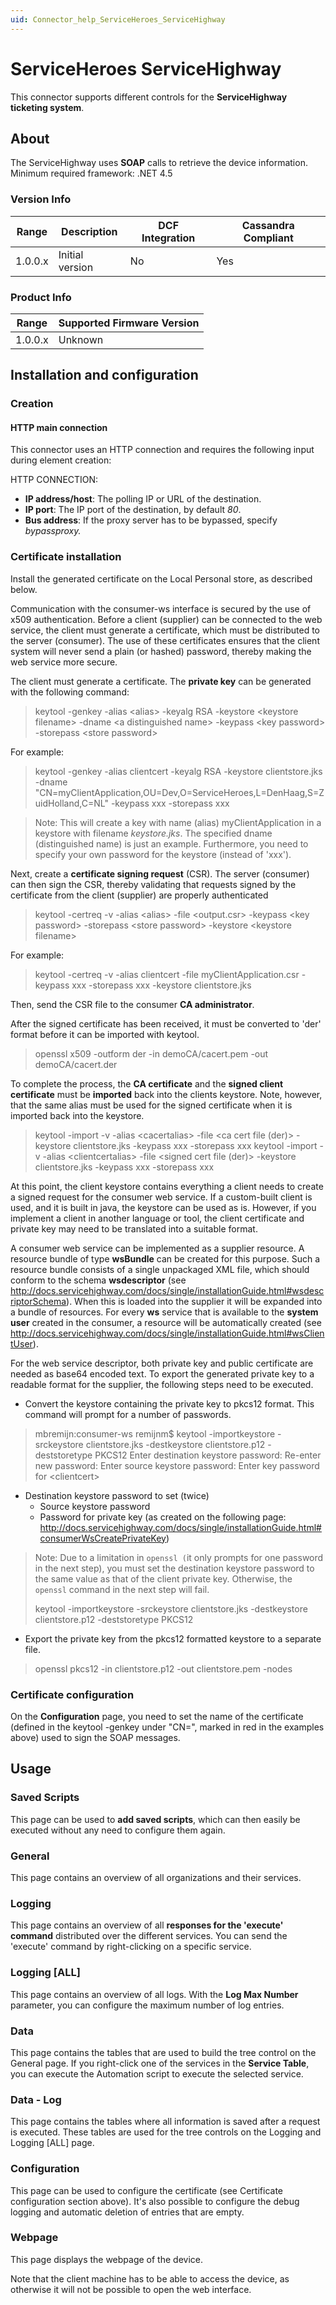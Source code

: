 ```yaml
---
uid: Connector_help_ServiceHeroes_ServiceHighway
---
```


# ServiceHeroes ServiceHighway

This connector supports different controls for the **ServiceHighway ticketing system**.

## About

The ServiceHighway uses **SOAP** calls to retrieve the device information. Minimum required framework: .NET 4.5

### Version Info

| **Range** | **Description** | **DCF Integration** | **Cassandra Compliant** |
|------------------|-----------------|---------------------|-------------------------|
| 1.0.0.x          | Initial version | No                  | Yes                     |

### Product Info

| Range | Supported Firmware Version |
|------------------|-----------------------------|
| 1.0.0.x          | Unknown                     |

## Installation and configuration

### Creation

#### HTTP main connection

This connector uses an HTTP connection and requires the following input during element creation:

HTTP CONNECTION:

- **IP address/host**: The polling IP or URL of the destination.
- **IP port**: The IP port of the destination, by default *80*.
- **Bus address**: If the proxy server has to be bypassed, specify *bypassproxy.*

### Certificate installation

Install the generated certificate on the Local Personal store, as described below.

Communication with the consumer-ws interface is secured by the use of x509 authentication. Before a client (supplier) can be connected to the web service, the client must generate a certificate, which must be distributed to the server (consumer). The use of these certificates ensures that the client system will never send a plain (or hashed) password, thereby making the web service more secure.

The client must generate a certificate. The **private key** can be generated with the following command:

> keytool -genkey -alias \<alias\> -keyalg RSA -keystore \<keystore filename\> -dname \<a distinguished name\> -keypass \<key password\> -storepass \<store password\>

For example:

> keytool -genkey -alias clientcert -keyalg RSA -keystore clientstore.jks -dname "CN=myClientApplication,OU=Dev,O=ServiceHeroes,L=DenHaag,S=ZuidHolland,C=NL" -keypass xxx -storepass xxx

> Note: This will create a key with name (alias) myClientApplication in a keystore with filename *keystore.jks*. The specified dname (distinguished name) is just an example. Furthermore, you need to specify your own password for the keystore (instead of 'xxx').

Next, create a **certificate signing request** (CSR). The server (consumer) can then sign the CSR, thereby validating that requests signed by the certificate from the client (supplier) are properly authenticated

> keytool -certreq -v -alias \<alias\> -file \<output.csr\> -keypass \<key password\> -storepass \<store password\> -keystore \<keystore filename\>

For example:

> keytool -certreq -v -alias clientcert -file myClientApplication.csr -keypass xxx -storepass xxx -keystore clientstore.jks

Then, send the CSR file to the consumer **CA administrator**.

After the signed certificate has been received, it must be converted to 'der' format before it can be imported with keytool.

> openssl x509 -outform der -in demoCA/cacert.pem -out demoCA/cacert.der

To complete the process, the **CA certificate** and the **signed client certificate** must be **imported** back into the clients keystore. Note, however, that the same alias must be used for the signed certificate when it is imported back into the keystore.

> keytool -import -v -alias \<cacertalias\> -file \<ca cert file (der)\> -keystore clientstore.jks -keypass xxx -storepass xxx
> keytool -import -v -alias \<clientcertalias\> -file \<signed cert file (der)\> -keystore clientstore.jks -keypass xxx -storepass xxx

At this point, the client keystore contains everything a client needs to create a signed request for the consumer web service. If a custom-built client is used, and it is built in java, the keystore can be used as is. However, if you implement a client in another language or tool, the client certificate and private key may need to be translated into a suitable format.

A consumer web service can be implemented as a supplier resource. A resource bundle of type **wsBundle** can be created for this purpose. Such a resource bundle consists of a single unpackaged XML file, which should conform to the schema **wsdescriptor** (see <http://docs.servicehighway.com/docs/single/installationGuide.html#wsdescriptorSchema>). When this is loaded into the supplier it will be expanded into a bundle of resources. For every **ws** service that is available to the **system user** created in the consumer, a resource will be automatically created (see <http://docs.servicehighway.com/docs/single/installationGuide.html#wsClientUser>).

For the web service descriptor, both private key and public certificate are needed as base64 encoded text. To export the generated private key to a readable format for the supplier, the following steps need to be executed.

- Convert the keystore containing the private key to pkcs12 format. This command will prompt for a number of passwords.

> mbremijn:consumer-ws remijnm\$ keytool -importkeystore -srckeystore clientstore.jks -destkeystore clientstore.p12 -deststoretype PKCS12
> Enter destination keystore password:
> Re-enter new password:
> Enter source keystore password:
> Enter key password for \<clientcert\>

- Destination keystore password to set (twice)
  - Source keystore password
  - Password for private key (as created on the following page: <http://docs.servicehighway.com/docs/single/installationGuide.html#consumerWsCreatePrivateKey>)

> Note: Due to a limitation in `openssl (`it only prompts for one password in the next step), you must set the destination keystore password to the same value as that of the client private key. Otherwise, the `openssl` command in the next step will fail.
>
> keytool -importkeystore -srckeystore clientstore.jks -destkeystore clientstore.p12 -deststoretype PKCS12

- Export the private key from the pkcs12 formatted keystore to a separate file.

> openssl pkcs12 -in clientstore.p12 -out clientstore.pem -nodes

### Certificate configuration

On the **Configuration** page, you need to set the name of the certificate (defined in the keytool -genkey under "CN=", marked in red in the examples above) used to sign the SOAP messages.

## Usage

### Saved Scripts

This page can be used to **add saved scripts**, which can then easily be executed without any need to configure them again.

### General

This page contains an overview of all organizations and their services.

### Logging

This page contains an overview of all **responses for the 'execute' command** distributed over the different services. You can send the 'execute' command by right-clicking on a specific service.

### Logging \[ALL\]

This page contains an overview of all logs. With the **Log Max Number** parameter, you can configure the maximum number of log entries.

### Data

This page contains the tables that are used to build the tree control on the General page. If you right-click one of the services in the **Service Table**, you can execute the Automation script to execute the selected service.

### Data - Log

This page contains the tables where all information is saved after a request is executed. These tables are used for the tree controls on the Logging and Logging \[ALL\] page.

### Configuration

This page can be used to configure the certificate (see Certificate configuration section above). It's also possible to configure the debug logging and automatic deletion of entries that are empty.

### Webpage

This page displays the webpage of the device.

Note that the client machine has to be able to access the device, as otherwise it will not be possible to open the web interface.
